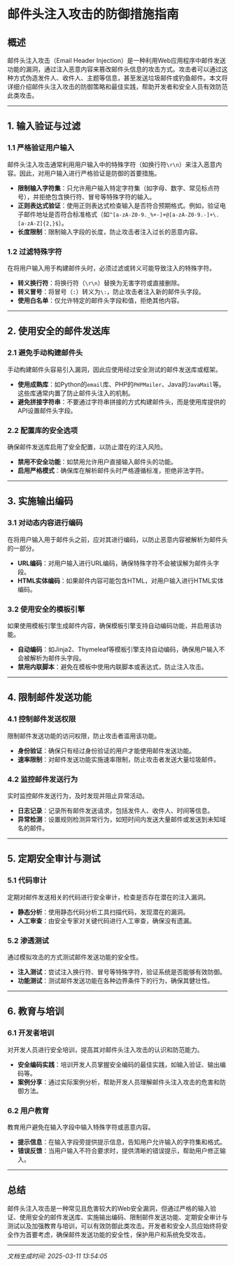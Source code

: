 # 邮件头注入攻击的防御措施指南

## 概述

邮件头注入攻击（Email Header Injection）是一种利用Web应用程序中邮件发送功能的漏洞，通过注入恶意内容来篡改邮件头信息的攻击方式。攻击者可以通过这种方式伪造发件人、收件人、主题等信息，甚至发送垃圾邮件或钓鱼邮件。本文将详细介绍邮件头注入攻击的防御策略和最佳实践，帮助开发者和安全人员有效防范此类攻击。

---

## 1. 输入验证与过滤

### 1.1 严格验证用户输入
邮件头注入攻击通常利用用户输入中的特殊字符（如换行符`\r\n`）来注入恶意内容。因此，对用户输入进行严格验证是防御的首要措施。

- **限制输入字符集**：只允许用户输入特定字符集（如字母、数字、常见标点符号），并拒绝包含换行符、冒号等特殊字符的输入。
- **正则表达式验证**：使用正则表达式检查输入是否符合预期格式。例如，验证电子邮件地址是否符合标准格式（如`^[a-zA-Z0-9._%+-]+@[a-zA-Z0-9.-]+\.[a-zA-Z]{2,}$`）。
- **长度限制**：限制输入字段的长度，防止攻击者注入过长的恶意内容。

### 1.2 过滤特殊字符
在将用户输入用于构建邮件头时，必须过滤或转义可能导致注入的特殊字符。

- **转义换行符**：将换行符（`\r\n`）替换为无害字符或直接删除。
- **转义冒号**：将冒号（`:`）转义为`\:`，防止攻击者注入新的邮件头字段。
- **使用白名单**：仅允许特定的邮件头字段和值，拒绝其他内容。

---

## 2. 使用安全的邮件发送库

### 2.1 避免手动构建邮件头
手动构建邮件头容易引入漏洞，因此应使用经过安全测试的邮件发送库或框架。

- **使用成熟库**：如Python的`email`库、PHP的`PHPMailer`、Java的`JavaMail`等。这些库通常内置了防止邮件头注入的机制。
- **避免拼接字符串**：不要通过字符串拼接的方式构建邮件头，而是使用库提供的API设置邮件头字段。

### 2.2 配置库的安全选项
确保邮件发送库启用了安全配置，以防止潜在的注入风险。

- **禁用不安全功能**：如禁用允许用户直接输入邮件头的功能。
- **启用严格模式**：确保库在解析邮件头时严格遵循标准，拒绝非法字符。

---

## 3. 实施输出编码

### 3.1 对动态内容进行编码
在将用户输入用于邮件头之前，应对其进行编码，以防止恶意内容被解析为邮件头的一部分。

- **URL编码**：对用户输入进行URL编码，确保特殊字符不会被误解为邮件头字段。
- **HTML实体编码**：如果邮件内容可能包含HTML，对用户输入进行HTML实体编码。

### 3.2 使用安全的模板引擎
如果使用模板引擎生成邮件内容，确保模板引擎支持自动编码功能，并启用该功能。

- **自动编码**：如Jinja2、Thymeleaf等模板引擎支持自动编码，确保用户输入不会被解析为邮件头字段。
- **禁用内联脚本**：避免在模板中使用内联脚本或表达式，防止注入攻击。

---

## 4. 限制邮件发送功能

### 4.1 控制邮件发送权限
限制邮件发送功能的访问权限，防止攻击者滥用该功能。

- **身份验证**：确保只有经过身份验证的用户才能使用邮件发送功能。
- **速率限制**：对邮件发送功能实施速率限制，防止攻击者发送大量垃圾邮件。

### 4.2 监控邮件发送行为
实时监控邮件发送行为，及时发现并阻止异常活动。

- **日志记录**：记录所有邮件发送请求，包括发件人、收件人、时间等信息。
- **异常检测**：设置规则检测异常行为，如短时间内发送大量邮件或发送到未知域名的邮件。

---

## 5. 定期安全审计与测试

### 5.1 代码审计
定期对邮件发送相关的代码进行安全审计，检查是否存在潜在的注入漏洞。

- **静态分析**：使用静态代码分析工具扫描代码，发现潜在的漏洞。
- **人工审查**：由安全专家对关键代码进行人工审查，确保没有遗漏。

### 5.2 渗透测试
通过模拟攻击的方式测试邮件发送功能的安全性。

- **注入测试**：尝试注入换行符、冒号等特殊字符，验证系统是否能够有效防御。
- **功能测试**：测试邮件发送功能在各种边界条件下的行为，确保其健壮性。

---

## 6. 教育与培训

### 6.1 开发者培训
对开发人员进行安全培训，提高其对邮件头注入攻击的认识和防范能力。

- **安全编码实践**：培训开发人员掌握安全编码的最佳实践，如输入验证、输出编码等。
- **案例分享**：通过实际案例分析，帮助开发人员理解邮件头注入攻击的危害和防御方法。

### 6.2 用户教育
教育用户避免在输入字段中输入特殊字符或恶意内容。

- **提示信息**：在输入字段旁提供提示信息，告知用户允许输入的字符集和格式。
- **错误反馈**：当用户输入不符合要求时，提供清晰的错误提示，帮助用户修正输入。

---

## 总结

邮件头注入攻击是一种常见且危害较大的Web安全漏洞，但通过严格的输入验证、使用安全的邮件发送库、实施输出编码、限制邮件发送功能、定期安全审计与测试以及加强教育与培训，可以有效防御此类攻击。开发者和安全人员应始终将安全作为首要考虑，确保邮件发送功能的安全性，保护用户和系统免受攻击。

---

*文档生成时间: 2025-03-11 13:54:05*
